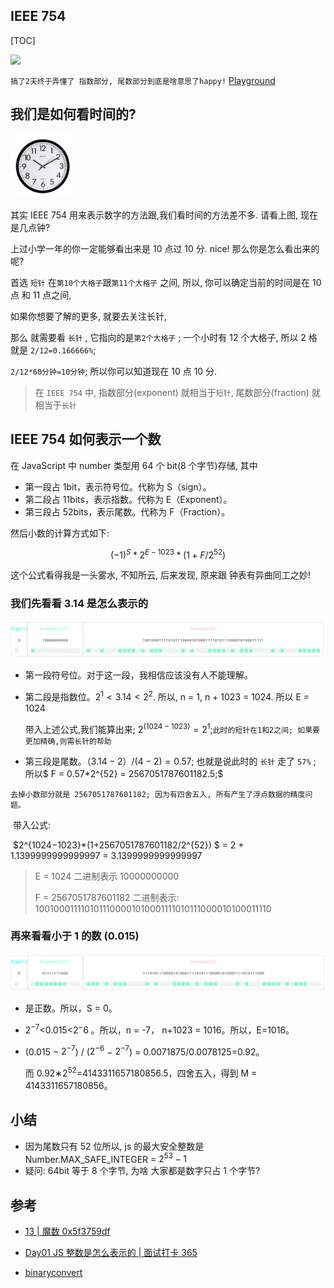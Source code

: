 ## IEEE 754

[TOC]

![](https://p3-juejin.byteimg.com/tos-cn-i-k3u1fbpfcp/a4c2e995a18c4fe4ad2594723c79a626~tplv-k3u1fbpfcp-watermark.awebp)

`搞了2天终于弄懂了 指数部分, 尾数部分到底是啥意思了happy!` [Playground](https://jtr354.github.io/tdl-web-salary/src/365/ieee754/index.html)

## 我们是如何看时间的?

<img src=".\assets\clock.jpg" style="zoom:10%;" />

其实 IEEE 754 用来表示数字的方法跟,我们看时间的方法差不多. 请看上图, 现在是几点钟?

上过小学一年的你一定能够看出来是 10 点过 10 分. nice! 那么你是怎么看出来的呢?

首选 `短针` 在`第10个大格子`跟`第11个大格子` 之间, 所以, 你可以确定当前的时间是在 10 点 和 11 点之间,

如果你想要了解的更多, 就要去关注长针,

那么 就需要看 `长针` , 它指向的是`第2个大格子` ; 一个小时有 12 个大格子, 所以 2 格就是 `2/12=0.166666%`;

`2/12*60分钟=10分钟`; 所以你可以知道现在 10 点 10 分.

> 在 `IEEE 754` 中, 指数部分(exponent) 就相当于`短针`, 尾数部分(fraction) 就相当于`长针`

## IEEE 754 如何表示一个数

在 JavaScript 中 number 类型用 64 个 bit(8 个字节)存储, 其中

- 第一段占 1bit，表示符号位。代称为 S（sign）。
- 第二段占 11bits，表示指数。代称为 E（Exponent）。
- 第三段占 52bits，表示尾数。代称为 F（Fraction）。

然后小数的计算方式如下:

$$
(−1)^S*2^{E−1023}*(1+F/2^{52})
$$

这个公式看得我是一头雾水, 不知所云, 后来发现, 原来跟 钟表有异曲同工之妙!

### 我们先看看 3.14 是怎么表示的

![](.\assets\314.png)

- 第一段符号位。对于这一段，我相信应该没有人不能理解。

- 第二段是指数位。$2^1 < 3.14 < 2^2.$ 所以, n = 1, n + 1023 = 1024. 所以 E = 1024

  带入上述公式,我们能算出来; $2^{(1024 - 1023)} = 2^1$;`此时的短针在1和2之间; 如果要更加精确,则需长针的帮助`

- 第三段是尾数。$（3.14 - 2）/ (4 - 2) = 0.57$; 也就是说此时的 `长针` 走了 `57%` ; 所以$ F = 0.57\*2^{52} = 2567051787601182.5;$

​ `去掉小数部分就是 2567051787601182; 因为有四舍五入, 所有产生了浮点数据的精度问题。`

​ 带入公式:

​ $2^{1024−1023}\*(1+2567051787601182/2^{52}) $ = 2 + 1.1399999999999997 = 3.1399999999999997

> E = 1024 二进制表示 10000000000
>
> F = 2567051787601182 二进制表示: 1001000111101011100001010001111010111000010100011110

### 再来看看小于 1 的数 (0.015)

![](.\assets\0015.png)

- 是正数。所以，S = 0。

- $2^{-7}$<0.015<$2^-6$ 。所以，n = -7， n+1023 = 1016。所以，E=1016。

- (0.015 − $2^{-7}$) / ($2^{-6}$ − $2^{-7}$) = 0.0071875/0.0078125=0.92。

  而 0.92∗$2^{52}$=4143311657180856.5，四舍五入，得到 M = 4143311657180856。

## 小结

- 因为尾数只有 52 位所以, js 的最大安全整数是 Number.MAX_SAFE_INTEGER = $2^{53} - 1$
- 疑问: 64bit 等于 8 个字节, 为啥 大家都是数字只占 1 个字节?

## 参考

- [13 | 魔数 0x5f3759df](https://time.geekbang.org/column/article/730)
- [Day01 JS 整数是怎么表示的 | 面试打卡 365](https://juejin.cn/post/7048191028280426526#heading-7)

- [binaryconvert](http://www.binaryconvert.com/result_double.html?decimal=051046049052)
